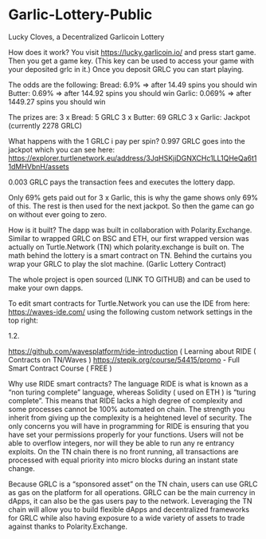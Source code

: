 # Garlic-Lottery-Public

Lucky Cloves, a Decentralized Garlicoin Lottery

How does it work?
You visit https://lucky.garlicoin.io/ and press start game. 
Then you get a game key. (This key can be used to access your game with your deposited grlc in it.) 
Once you deposit GRLC you can start playing.

The odds are the following:
Bread: 6.9% => after 14.49 spins you should win
Butter: 0.69% => after 144.92 spins you should win
Garlic: 0.069% => after 1449.27 spins you should win

The prizes are:
3 x Bread: 5 GRLC
3 x Butter: 69 GRLC
3 x Garlic: Jackpot (currently 2278 GRLC)

What happens with the 1 GRLC i pay per spin?
0.997 GRLC goes into the jackpot which you can see here: https://explorer.turtlenetwork.eu/address/3JqHSKjiDGNXCHc1LL1QHeQa6t11dMHVbnH/assets

0.003 GRLC pays the transaction fees and executes the lottery dapp.

Only 69% gets paid out for 3 x Garlic, this is why the game shows only 69% of this.
The rest is then used for the next jackpot. So then the game can go on without ever going to zero.



How is it built?
The dapp was built in collaboration with Polarity.Exchange. Similar to wrapped GRLC on BSC and ETH, our first wrapped version was actually on Turtle.Network (TN) which polarity.exchange is built on. The math behind the lottery is a smart contract on TN. Behind the curtains you wrap your GRLC to play the slot machine. (Garlic Lottery Contract)

The whole project is open sourced (LINK TO GITHUB) and can be used to make your own dapps.

To edit smart contracts for Turtle.Network you can use the IDE from here: https://waves-ide.com/ using the following custom network settings in the top right:

1.2. 

https://github.com/wavesplatform/ride-introduction ( Learning about RIDE ( Contracts on TN/Waves )
https://stepik.org/course/54415/promo - Full Smart Contract Course ( FREE )

Why use RIDE smart contracts?
The language RIDE is what is known as a “non turing complete” language, whereas Solidity ( used on ETH ) is “turing complete”. This means that RIDE lacks a high degree of complexity and some processes cannot be 100% automated on chain. The strength you inherit from giving up the complexity is a heightened level of security. The only concerns you will have in programming for RIDE is ensuring that you have set your permissions properly for your functions. Users will not be able to overflow integers, nor will they be able to run any re entrancy exploits. On the TN chain there is no front running, all transactions are processed with equal priority into micro blocks during an instant state change. 

Because GRLC is a “sponsored asset” on the TN chain, users can use GRLC as gas on the platform for all operations. GRLC can be the main currency in dApps, it can also be the gas users pay to the network. Leveraging the TN chain will allow you to build flexible dApps and decentralized frameworks for GRLC while also having exposure to a wide variety of assets to trade against thanks to Polarity.Exchange.
